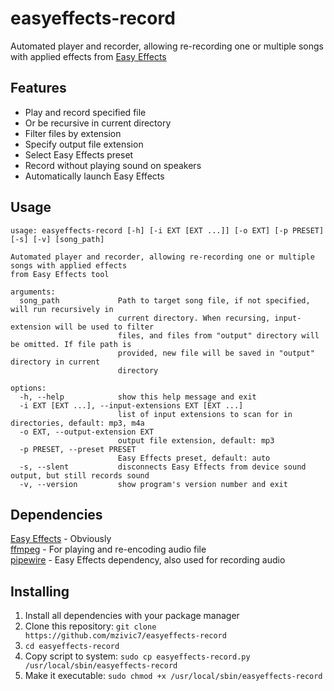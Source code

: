 # easyeffects-record
Automated player and recorder, allowing re-recording one or multiple songs with applied effects from [Easy Effects](https://github.com/wwmm/easyeffects)

## Features
- Play and record specified file
- Or be recursive in current directory
- Filter files by extension
- Specify output file extension
- Select Easy Effects preset
- Record without playing sound on speakers
- Automatically launch Easy Effects

## Usage
```
usage: easyeffects-record [-h] [-i EXT [EXT ...]] [-o EXT] [-p PRESET] [-s] [-v] [song_path]

Automated player and recorder, allowing re-recording one or multiple songs with applied effects
from Easy Effects tool

arguments:
  song_path             Path to target song file, if not specified, will run recursively in
                        current directory. When recursing, input-extension will be used to filter
                        files, and files from "output" directory will be omitted. If file path is
                        provided, new file will be saved in "output" directory in current
                        directory

options:
  -h, --help            show this help message and exit
  -i EXT [EXT ...], --input-extensions EXT [EXT ...]
                        list of input extensions to scan for in directories, default: mp3, m4a
  -o EXT, --output-extension EXT
                        output file extension, default: mp3
  -p PRESET, --preset PRESET
                        Easy Effects preset, default: auto
  -s, --slent           disconnects Easy Effects from device sound output, but still records sound
  -v, --version         show program's version number and exit
```

## Dependencies
[Easy Effects](https://github.com/wwmm/easyeffects) - Obviously  
[ffmpeg](https://www.ffmpeg.org/) - For playing and re-encoding audio file  
[pipewire](https://pipewire.org/) - Easy Effects dependency, also used for recording audio  

## Installing
1. Install all dependencies with your package manager
2. Clone this repository: `git clone https://github.com/mzivic7/easyeffects-record`
3. `cd easyeffects-record`
4. Copy script to system: `sudo cp easyeffects-record.py /usr/local/sbin/easyeffects-record`
5. Make it executable: `sudo chmod +x /usr/local/sbin/easyeffects-record`
